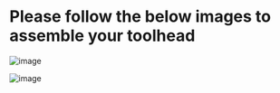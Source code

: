 # Please follow the below images to assemble your toolhead

![image](https://github.com/leddhedd/BreakNeck/blob/main/Images/Assembly/1-1-Heatset%2BsmallbeaconWarning.png)

![image](https://github.com/leddhedd/BreakNeck/blob/main/Images/Assembly/1-2-rear%20carriage%20inserts.png)